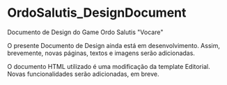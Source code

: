 # OrdoSalutis_DesignDocument
Documento de Design do Game Ordo Salutis "Vocare"

O presente Documento de Design ainda está em desenvolvimento. Assim, brevemente, novas páginas, textos e imagens serão adicionadas.

O documento HTML utilizado é uma modificação da template Editorial. Novas funcionalidades serão adicionadas, em breve.
